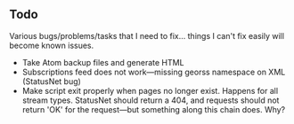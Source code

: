 Todo
----

Various bugs/problems/tasks that I need to fix… things I can't fix easily will become known issues.

 * Take Atom backup files and generate HTML
 * Subscriptions feed does not work—missing georss namespace on XML (StatusNet bug)
 * Make script exit properly when pages no longer exist. Happens for all stream types. StatusNet should return a 404, and requests should not return 'OK' for the request—but something along this chain does. Why?
